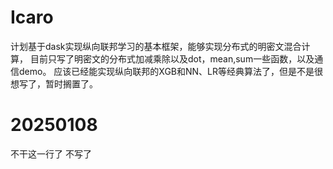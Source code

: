 # Icaro
计划基于dask实现纵向联邦学习的基本框架，能够实现分布式的明密文混合计算，
目前只写了明密文的分布式加减乘除以及dot，mean,sum一些函数，以及通信demo。
应该已经能实现纵向联邦的XGB和NN、LR等经典算法了，但是不是很想写了，暂时搁置了。

# 20250108
不干这一行了 不写了
